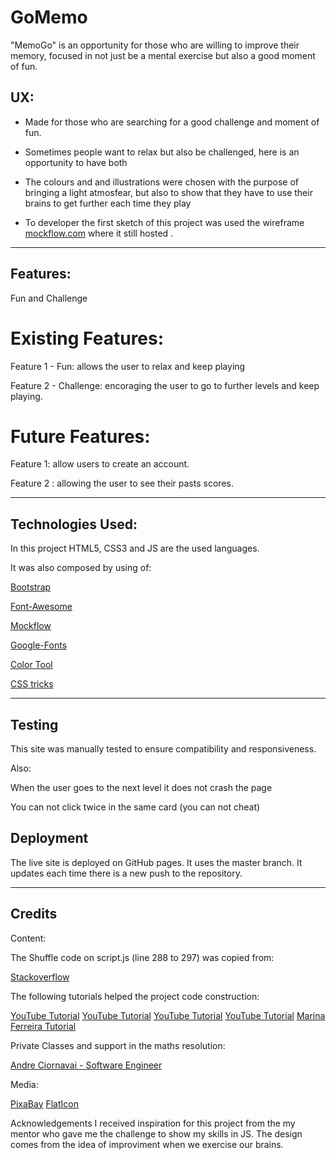 # GoMemo
 
"MemoGo" is an opportunity for those who are willing to improve their memory, focused  in not just be a mental exercise but also a good moment of fun.


## UX:
- Made for those who are searching for a good challenge and moment of fun.

- Sometimes people want to relax but also be challenged, here is an opportunity to have both

- The colours and and illustrations  were chosen with the purpose of bringing a light atmosfear, but also to show that they have to use their brains to get further each time they play

- To developer the first sketch of this project was used the wireframe [mockflow.com]() where it still hosted .
---------------------------------------------------------------------------------------
## Features:  
Fun and Challenge

# Existing Features:  
Feature 1 - Fun: allows the user to relax and keep playing

Feature 2 - Challenge: encoraging the user to go to further levels and keep playing.

# Future Features:  
 Feature 1:  allow users to create an account.
 
 Feature 2 : allowing the user to see their pasts scores. 

----------------------------------------------------------------------------------------
## Technologies Used:
 In this project HTML5, CSS3 and JS are the used languages.

 It was also composed by using of:

[Bootstrap](https://getbootstrap.com/) 

[Font-Awesome](https://fontawesome.com/) 

[Mockflow](https://mockflow.com/)

[Google-Fonts](https://fonts.google.com/)

[Color Tool](https://material.io/) 

[CSS tricks](https://css-tricks.com/)



----------------------------------------------------------------------------------------
## Testing
This site was manually tested to ensure compatibility and responsiveness.

Also:

When the user goes to the next level it does not crash the page

You can not click twice in the same card (you can not cheat)


## Deployment
The live site is deployed on GitHub pages. It uses the master branch. It updates each time there is a new push to the repository.

---------------------------------------------------------------------------------
## Credits

Content: 

The Shuffle code on script.js (line 288 to 297) was copied from:

[Stackoverflow](https://stackoverflow.com/questions/2450954/how-to-randomize-shuffle-a-javascript-array)

The following tutorials helped the project code construction:

[YouTube Tutorial](https://www.youtube.com/watch?v=c_ohDPWmsM0)
[YouTube Tutorial](https://www.youtube.com/watch?v=WWP7P7r-3rM)
[YouTube Tutorial](https://www.youtube.com/watch?v=Rk4J-d7sPKQ)
[YouTube Tutorial](https://www.youtube.com/watch?v=U0I6Z06N0kM)
[Marina Ferreira Tutorial](https://marina-ferreira.github.io/tutorials/js/memory-game.pt-br/)

Private Classes and support in the maths resolution:

[Andre Ciornavai - Software Engineer](https://github.com/andreciornavei)



Media:

[PixaBay](https://pixabay.com/illustrations/sunset-island-mar-dusk-brain-485016/)
[FlatIcon](https://www.flaticon.com/packs/human-mind-54)


Acknowledgements
I received inspiration for this project from the my mentor who gave me the challenge to show my skills in JS. The design comes from the idea of improviment when we exercise our brains. 